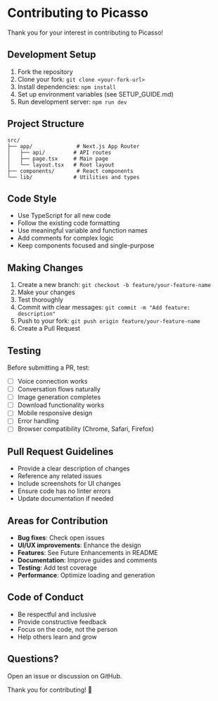 # Contributing to Picasso

Thank you for your interest in contributing to Picasso!

## Development Setup

1. Fork the repository
2. Clone your fork: `git clone <your-fork-url>`
3. Install dependencies: `npm install`
4. Set up environment variables (see SETUP_GUIDE.md)
5. Run development server: `npm run dev`

## Project Structure

```
src/
├── app/              # Next.js App Router
│   ├── api/         # API routes
│   ├── page.tsx     # Main page
│   └── layout.tsx   # Root layout
├── components/       # React components
└── lib/             # Utilities and types
```

## Code Style

- Use TypeScript for all new code
- Follow the existing code formatting
- Use meaningful variable and function names
- Add comments for complex logic
- Keep components focused and single-purpose

## Making Changes

1. Create a new branch: `git checkout -b feature/your-feature-name`
2. Make your changes
3. Test thoroughly
4. Commit with clear messages: `git commit -m "Add feature: description"`
5. Push to your fork: `git push origin feature/your-feature-name`
6. Create a Pull Request

## Testing

Before submitting a PR, test:

- [ ] Voice connection works
- [ ] Conversation flows naturally
- [ ] Image generation completes
- [ ] Download functionality works
- [ ] Mobile responsive design
- [ ] Error handling
- [ ] Browser compatibility (Chrome, Safari, Firefox)

## Pull Request Guidelines

- Provide a clear description of changes
- Reference any related issues
- Include screenshots for UI changes
- Ensure code has no linter errors
- Update documentation if needed

## Areas for Contribution

- **Bug fixes**: Check open issues
- **UI/UX improvements**: Enhance the design
- **Features**: See Future Enhancements in README
- **Documentation**: Improve guides and comments
- **Testing**: Add test coverage
- **Performance**: Optimize loading and generation

## Code of Conduct

- Be respectful and inclusive
- Provide constructive feedback
- Focus on the code, not the person
- Help others learn and grow

## Questions?

Open an issue or discussion on GitHub.

Thank you for contributing! 🎨

